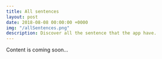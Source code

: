 ```yaml
---
title: All sentences
layout: post
date: 2018-08-08 00:00:00 +0000
img: "/allSentences.png"
description: Discover all the sentence that the app have.
---
```


Content is coming soon...

